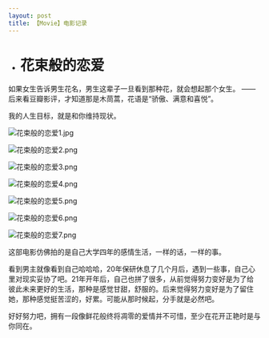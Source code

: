 ```yaml
---
layout: post
title: 【Movie】电影记录
---
```


- # 花束般的恋爱

如果女生告诉男生花名，男生这辈子一旦看到那种花，就会想起那个女生。
——后来看豆瓣影评，才知道那是木茼蒿，花语是“骄傲、满意和喜悦”。

我的人生目标，就是和你维持现状。

![花束般的恋爱1.jpg](https://gitee.com/junyang-chen/daily_photo/raw/master/img/花束般的恋爱1.jpg)

![花束般的恋爱2.png](https://gitee.com/junyang-chen/photo/raw/master/img/花束般的恋爱2.png)

![花束般的恋爱3.png](https://gitee.com/junyang-chen/daily_photo/raw/master/img/花束般的恋爱3.png)

![花束般的恋爱4.png](https://gitee.com/junyang-chen/daily_photo/raw/master/img/花束般的恋爱4.png)

![花束般的恋爱5.png](https://gitee.com/junyang-chen/daily_photo/raw/master/img/花束般的恋爱5.png)

![花束般的恋爱6.png](https://gitee.com/junyang-chen/daily_photo/raw/master/img/花束般的恋爱6.png)

![花束般的恋爱7.png](https://gitee.com/junyang-chen/daily_photo/raw/master/img/花束般的恋爱7.png)


这部电影仿佛拍的是自己大学四年的感情生活，一样的话，一样的事。

看到男主就像看到自己哈哈哈，20年保研休息了几个月后，遇到一些事，自己心里对现实妥协了吧。21年开年后，自己也拼了很多，从前觉得努力变好是为了给彼此未来更好的生活，那种是感觉甘甜，舒服的。后来觉得努力变好是为了留住她，那种感觉挺苦涩的，好累。可能从那时候起，分手就是必然吧。

好好努力吧，拥有一段像鲜花般终将凋零的爱情并不可惜，至少在花开正艳时是与你同在。


